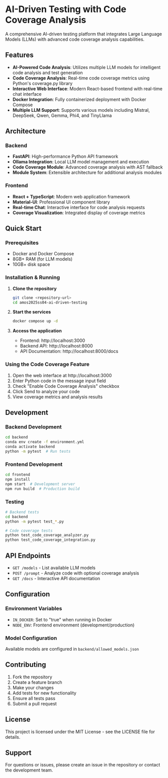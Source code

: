# AI-Driven Testing with Code Coverage Analysis

A comprehensive AI-driven testing platform that integrates Large Language Models (LLMs) with advanced code coverage analysis capabilities.

## Features

- **AI-Powered Code Analysis**: Utilizes multiple LLM models for intelligent code analysis and test generation
- **Code Coverage Analysis**: Real-time code coverage metrics using Python's coverage.py library
- **Interactive Web Interface**: Modern React-based frontend with real-time chat interface
- **Docker Integration**: Fully containerized deployment with Docker Compose
- **Multiple LLM Support**: Supports various models including Mistral, DeepSeek, Qwen, Gemma, Phi4, and TinyLlama

## Architecture

### Backend
- **FastAPI**: High-performance Python API framework
- **Ollama Integration**: Local LLM model management and execution
- **Code Coverage Module**: Advanced coverage analysis with AST fallback
- **Module System**: Extensible architecture for additional analysis modules

### Frontend
- **React + TypeScript**: Modern web application framework
- **Material-UI**: Professional UI component library
- **Real-time Chat**: Interactive interface for code analysis requests
- **Coverage Visualization**: Integrated display of coverage metrics

## Quick Start

### Prerequisites
- Docker and Docker Compose
- 8GB+ RAM (for LLM models)
- 10GB+ disk space

### Installation & Running

1. **Clone the repository**
   ```bash
   git clone <repository-url>
   cd amos2025ss04-ai-driven-testing
   ```

2. **Start the services**
   ```bash
   docker compose up -d
   ```

3. **Access the application**
   - Frontend: http://localhost:3000
   - Backend API: http://localhost:8000
   - API Documentation: http://localhost:8000/docs

### Using the Code Coverage Feature

1. Open the web interface at http://localhost:3000
2. Enter Python code in the message input field
3. Check "Enable Code Coverage Analysis" checkbox
4. Click Send to analyze your code
5. View coverage metrics and analysis results

## Development

### Backend Development
```bash
cd backend
conda env create -f environment.yml
conda activate backend
python -m pytest  # Run tests
```

### Frontend Development
```bash
cd frontend
npm install
npm start  # Development server
npm run build  # Production build
```

### Testing
```bash
# Backend tests
cd backend
python -m pytest test_*.py

# Code coverage tests
python test_code_coverage_analyzer.py
python test_code_coverage_integration.py
```

## API Endpoints

- `GET /models` - List available LLM models
- `POST /prompt` - Analyze code with optional coverage analysis
- `GET /docs` - Interactive API documentation

## Configuration

### Environment Variables
- `IN_DOCKER`: Set to "true" when running in Docker
- `NODE_ENV`: Frontend environment (development/production)

### Model Configuration
Available models are configured in `backend/allowed_models.json`

## Contributing

1. Fork the repository
2. Create a feature branch
3. Make your changes
4. Add tests for new functionality
5. Ensure all tests pass
6. Submit a pull request

## License

This project is licensed under the MIT License - see the LICENSE file for details.

## Support

For questions or issues, please create an issue in the repository or contact the development team.

